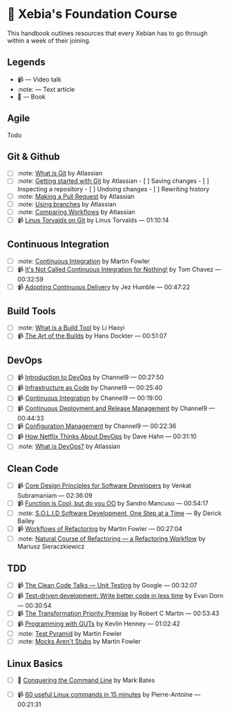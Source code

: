 # :book: Xebia's Foundation Course

This handbook outlines resources that every Xebian has to go through within a week of their joining.

## Legends

* :video_camera: — Video talk
* :note: — Text article
* :blue_book: — Book

## Agile

Todo

## Git & Github

- [ ] :note: [What is Git](https://www.atlassian.com/git/tutorials/what-is-git) by Atlassian
- [ ] :note: [Getting started with Git](https://www.atlassian.com/git/tutorials/setting-up-a-repository) by Atlassian
      - [ ] Saving changes
      - [ ] Inspecting a repository
      - [ ] Undoing changes
      - [ ] Rewriting history
- [ ] :note: [Making a Pull Request](https://www.atlassian.com/git/tutorials/making-a-pull-request) by Atlassian
- [ ] :note: [Using branches](https://www.atlassian.com/git/tutorials/using-branches) by Atlassian
- [ ] :note: [Comparing Workflows](https://www.atlassian.com/git/tutorials/comparing-workflows) by Atlassian
- [ ] :video_camera: [Linus Torvalds on Git](https://www.youtube.com/watch?v=idLyobOhtO4) by Linus Torvalds — 01:10:14

## Continuous Integration

- [ ] :note: [Continuous Integration](https://martinfowler.com/articles/continuousIntegration.html) by Martin Fowler
- [ ] :video_camera: [It's Not Called Continuous Integration for Nothing!](https://www.youtube.com/watch?v=d0bMF2IlOA0) by Tom Chavez  — 00:32:59
- [ ] 📹 [Adopting Continuous Delivery](https://vimeo.com/68320415) by Jez Humble — 00:47:22

## Build Tools

- [ ] :note: [What is a Build Tool](http://www.lihaoyi.com/post/WhatsinaBuildTool.html) by Li Haoyi
- [ ] :video_camera: [The Art of the Builds](https://www.infoq.com/presentations/build-system-concepts) by Hans Dockter — 00:51:07

## DevOps

- [ ] :video_camera: [Introduction to DevOps](https://channel9.msdn.com/Series/DevOps-Fundamentals/Introduction-to-DevOps) by Channel9 — 00:27:50
- [ ] :video_camera: [Infrastructure as Code](https://channel9.msdn.com/Series/DevOps-Fundamentals/Infrastructure-as-Code) by Channel9 — 00:25:40
- [ ] :video_camera: [Continuous Integration](https://channel9.msdn.com/Series/DevOps-Fundamentals/Continuous-Integration) by Channel9 — 00:19:00
- [ ] :video_camera: [Continuous Deployment and Release Management](https://channel9.msdn.com/Series/DevOps-Fundamentals/Continuous-Deployment-and-Release-Management) by Channel9 — 00:44:33
- [ ] :video_camera: [Configuration Management](https://channel9.msdn.com/Series/DevOps-Fundamentals/Configuration-Management) by Channel9 — 00:22:36
- [ ] :video_camera: [How Netflix Thinks About DevOps](https://www.youtube.com/watch?v=HmM4V33ReCw) by Dave Hahn — 00:31:10
- [ ] :note: [What is DevOps?](https://www.atlassian.com/devops) by Atlassian

## Clean Code

- [ ] :video_camera: [Core Design Principles for Software Developers](https://www.youtube.com/watch?v=llGgO74uXMI) by Venkat Subramaniam — 02:36:09
- [ ] :video_camera: [Function is Cool, but do you OO](https://www.youtube.com/watch?v=oiFYPAel-KY) by Sandro Mancuso — 00:54:17
- [ ] :note: [S.O.L.I.D Software Development, One Step at a Time](http://www.codemag.com/article/1001061) — By Derick Bailey
- [ ] :video_camera: [Workflows of Refactoring](https://www.youtube.com/watch?v=vqEg37e4Mkw) by Martin Fowler — 00:27:04
- [ ] :note: [Natural Course of Refactoring — a Refactoring Workflow](https://www.infoq.com/articles/natural-course-refactoring) by Mariusz Sieraczkiewicz

## TDD

- [ ] :video_camera: [The Clean Code Talks — Unit Testing](https://www.youtube.com/watch?v=wEhu57pih5w) by Google — 00:32:07
- [ ] :video_camera: [Test-driven development: Write better code in less time](https://www.youtube.com/watch?v=HhwElTL-mdI) by Evan Dorn — 00:30:54
- [ ] :video_camera: [The Transformation Priority Premise](https://www.youtube.com/watch?v=B93QezwTQpI) by Robert C Martin — 00:53:43
- [ ] :video_camera: [Programming with GUTs](https://www.infoq.com/presentations/testing-communication) by Kevlin Henney — 01:02:42
- [ ] :note: [Test Pyramid](https://martinfowler.com/bliki/TestPyramid.html) by Martin Fowler
- [ ] :note: [Mocks Aren't Stubs](https://martinfowler.com/articles/mocksArentStubs.html) by Martin Fowler

## Linux Basics

- [ ] :blue_book: [Conquering the Command Line](http://conqueringthecommandline.com/book/frontmatter) by Mark Bates
- [ ] :video_camera: [60 useful Linux commands in 15 minutes](https://www.youtube.com/watch?v=JfCK8OqgmSY) by Pierre-Antoine — 00:21:31

